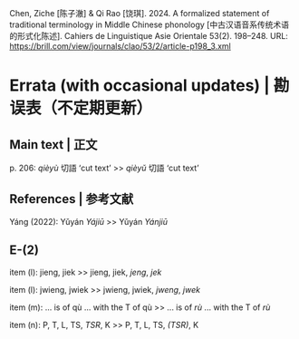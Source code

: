 Chen, Ziche [陈子澈] & Qi Rao [饶琪]. 2024. A formalized statement of traditional terminology in Middle Chinese phonology [中古汉语音系传统术语的形式化陈述]. Cahiers de Linguistique Asie Orientale 53(2). 198–248. URL: https://brill.com/view/journals/clao/53/2/article-p198_3.xml






# Errata (with occasional updates) | 勘误表（不定期更新）

## Main text | 正文

 p. 206: *qièyù* 切語 ‘cut text’ >> *qièyǔ* 切語 ‘cut text’

## References | 参考文献

 Yáng (2022): Yǔyán *Yájiū* >> Yǔyán *Yánjiū*

## E-(2)
 
 item (l): jieng, jiek >> jieng, jiek, *jeng*, *jek*

 item (l): jwieng, jwiek >> jwieng, jwiek, *jweng*, *jwek*

 item (m): ... is of qù ... with the T of qù >> ... is of *rù* ... with the T of *rù*

 item (n): P, T, L, TS, *TSR*, K >> P, T, L, TS, *(TSR)*, K
